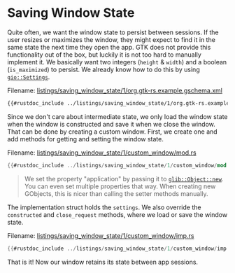 # Saving Window State

Quite often, we want the window state to persist between sessions.
If the user resizes or maximizes the window, they might expect to find it in the same state the next time they open the app.
GTK does not provide this functionality out of the box, but luckily it is not too hard to manually implement it.
We basically want two integers (`height` & `width`) and a boolean (`is_maximized`) to persist.
We already know how to do this by using [`gio::Settings`](https://gtk-rs.org/gtk-rs-core/stable/latest/docs/gio/struct.Settings.html).

Filename: <a class=file-link href="https://github.com/gtk-rs/gtk4-rs/blob/master/book/listings/saving_window_state/1/org.gtk-rs.example.gschema.xml">listings/saving_window_state/1/org.gtk-rs.example.gschema.xml</a>

```xml
{{#rustdoc_include ../listings/saving_window_state/1/org.gtk-rs.example.gschema.xml}}
```

Since we don't care about intermediate state, we only load the window state when the window is constructed and save it when we close the window.
That can be done by creating a custom window.
First, we create one and add methods for getting and setting the window state.

Filename: <a class=file-link href="https://github.com/gtk-rs/gtk4-rs/blob/master/book/listings/saving_window_state/1/custom_window/mod.rs">listings/saving_window_state/1/custom_window/mod.rs</a>

```rust ,no_run,noplayground
{{#rustdoc_include ../listings/saving_window_state/1/custom_window/mod.rs:mod}}
```

> We set the property "application" by passing it to [`glib::Object::new`](https://gtk-rs.org/gtk-rs-core/stable/latest/docs/glib/object/struct.Object.html#method.new).
> You can even set multiple properties that way.
> When creating new GObjects, this is nicer than calling the setter methods manually.

The implementation struct holds the `settings`.
We also override the `constructed` and `close_request` methods, where we load or save the window state. 

Filename: <a class=file-link href="https://github.com/gtk-rs/gtk4-rs/blob/master/book/listings/saving_window_state/1/custom_window/imp.rs">listings/saving_window_state/1/custom_window/imp.rs</a>

```rust ,no_run,noplayground
{{#rustdoc_include ../listings/saving_window_state/1/custom_window/imp.rs:imp}}
```

That is it!
Now our window retains its state between app sessions.
